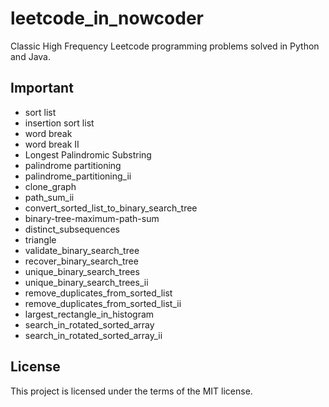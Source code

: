 # leetcode_in_nowcoder
Classic High Frequency Leetcode programming problems solved in Python and Java.

## Important
- sort list
- insertion sort list
- word break
- word break II
- Longest Palindromic Substring
- palindrome partitioning
- palindrome_partitioning_ii
- clone_graph
- path_sum_ii
- convert_sorted_list_to_binary_search_tree
- binary-tree-maximum-path-sum
- distinct_subsequences
- triangle
- validate_binary_search_tree
- recover_binary_search_tree
- unique_binary_search_trees
- unique_binary_search_trees_ii
- remove_duplicates_from_sorted_list
- remove_duplicates_from_sorted_list_ii
- largest_rectangle_in_histogram
- search_in_rotated_sorted_array
- search_in_rotated_sorted_array_ii

## License
This project is licensed under the terms of the MIT license.
